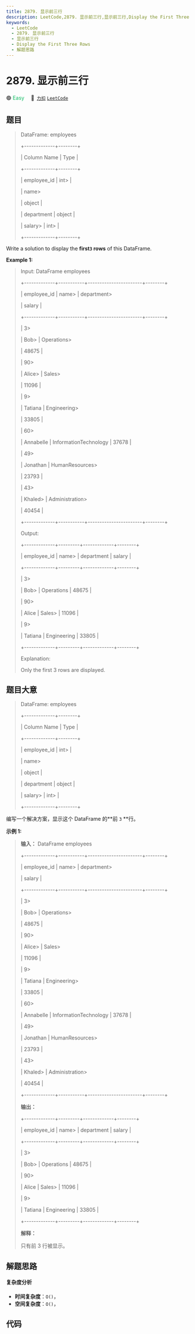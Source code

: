 ```yaml
---
title: 2879. 显示前三行
description: LeetCode,2879. 显示前三行,显示前三行,Display the First Three Rows,解题思路
keywords:
  - LeetCode
  - 2879. 显示前三行
  - 显示前三行
  - Display the First Three Rows
  - 解题思路
---
```


# 2879. 显示前三行

🟢 <font color=#15bd66>Easy</font>&emsp; 🔗&ensp;[`力扣`](https://leetcode.cn/problems/display-the-first-three-rows) [`LeetCode`](https://leetcode.com/problems/display-the-first-three-rows)

## 题目


> 
> DataFrame: employees
> 
> +-------------+--------+
> 
> | Column Name | Type   |
> 
> +-------------+--------+
> 
> | employee_id | int> 
> |
> 
> | name> 
> > 
> | object |
> 
> | department  | object |
> 
> | salary> 
>   | int> 
> |
> 
> +-------------+--------+
> 
> 

Write a solution to display the **first`3` **rows**** of this DataFrame.



**Example 1:**

> Input: DataFrame employees
> 
> +-------------+-----------+-----------------------+--------+
> 
> | employee_id | name> 
>   | department> 
> > 
> > 
> | salary |
> 
> +-------------+-----------+-----------------------+--------+
> 
> | 3> 
> > 
>    | Bob> 
>    | Operations> 
> > 
> > 
> | 48675  |
> 
> | 90> 
> > 
>   | Alice> 
>  | Sales> 
> > 
> > 
> > 
>  | 11096  |
> 
> | 9> 
> > 
>    | Tatiana   | Engineering> 
> > 
>    | 33805  |
> 
> | 60> 
> > 
>   | Annabelle | InformationTechnology | 37678  |
> 
> | 49> 
> > 
>   | Jonathan  | HumanResources> 
> > 
> | 23793  |
> 
> | 43> 
> > 
>   | Khaled> 
> | Administration> 
> > 
> | 40454  |
> 
> +-------------+-----------+-----------------------+--------+
> 
> Output:
> 
> +-------------+---------+-------------+--------+
> 
> | employee_id | name> 
> | department  | salary |
> 
> +-------------+---------+-------------+--------+
> 
> | 3> 
> > 
>    | Bob> 
>  | Operations  | 48675  |
> 
> | 90> 
> > 
>   | Alice   | Sales> 
>    | 11096  |
> 
> | 9> 
> > 
>    | Tatiana | Engineering | 33805  |
> 
> +-------------+---------+-------------+--------+
> 
> Explanation: 
> 
> Only the first 3 rows are displayed.


## 题目大意


> 
> DataFrame: employees
> 
> +-------------+--------+
> 
> | Column Name | Type   |
> 
> +-------------+--------+
> 
> | employee_id | int> 
> |
> 
> | name> 
> > 
> | object |
> 
> | department  | object |
> 
> | salary> 
>   | int> 
> |
> 
> +-------------+--------+
> 
> 

编写一个解决方案，显示这个 DataFrame 的**前   `3` **行。



**示例 1:**

> 
> 
> 
> 
> 
> **输入：** DataFrame employees
> 
> +-------------+-----------+-----------------------+--------+
> 
> | employee_id | name> 
>   | department> 
> > 
> > 
> | salary |
> 
> +-------------+-----------+-----------------------+--------+
> 
> | 3> 
> > 
>    | Bob> 
>    | Operations> 
> > 
> > 
> | 48675  |
> 
> | 90> 
> > 
>   | Alice> 
>  | Sales> 
> > 
> > 
> > 
>  | 11096  |
> 
> | 9> 
> > 
>    | Tatiana   | Engineering> 
> > 
>    | 33805  |
> 
> | 60> 
> > 
>   | Annabelle | InformationTechnology | 37678  |
> 
> | 49> 
> > 
>   | Jonathan  | HumanResources> 
> > 
> | 23793  |
> 
> | 43> 
> > 
>   | Khaled> 
> | Administration> 
> > 
> | 40454  |
> 
> +-------------+-----------+-----------------------+--------+
> 
> **输出：**
> 
> +-------------+---------+-------------+--------+
> 
> | employee_id | name> 
> | department  | salary |
> 
> +-------------+---------+-------------+--------+
> 
> | 3> 
> > 
>    | Bob> 
>  | Operations  | 48675  |
> 
> | 90> 
> > 
>   | Alice   | Sales> 
>    | 11096  |
> 
> | 9> 
> > 
>    | Tatiana | Engineering | 33805  |
> 
> +-------------+---------+-------------+--------+
> 
> **解释：**
> 
> 只有前 3 行被显示。


## 解题思路

#### 复杂度分析

- **时间复杂度**：`O()`，
- **空间复杂度**：`O()`，

## 代码

```javascript

```